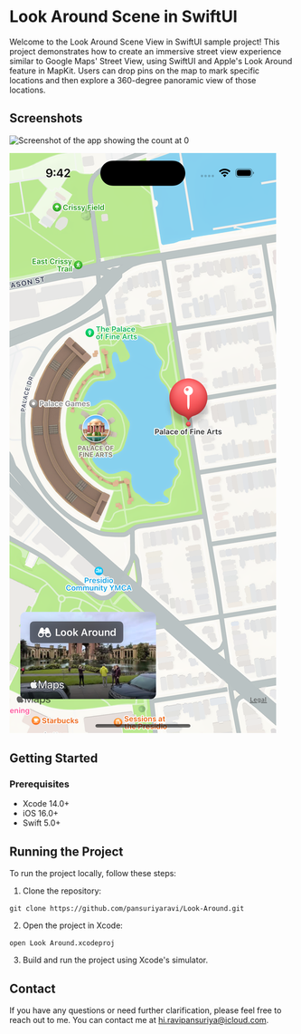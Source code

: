 # Look Around Scene in SwiftUI

Welcome to the Look Around Scene View in SwiftUI sample project! This project demonstrates how to create an immersive street view experience similar to Google Maps' Street View, using SwiftUI and Apple's Look Around feature in MapKit. Users can drop pins on the map to mark specific locations and then explore a 360-degree panoramic view of those locations.

## Screenshots

![Screenshot of the app showing the count at 0](Screenshots/0.png)

![Screenshot of the app showing the count at 1](Screenshots/1.png)

## Getting Started

### Prerequisites

- Xcode 14.0+
- iOS 16.0+
- Swift 5.0+

## Running the Project

To run the project locally, follow these steps:

1. Clone the repository: 

```
git clone https://github.com/pansuriyaravi/Look-Around.git
```

2. Open the project in Xcode:

```
open Look Around.xcodeproj
```

3. Build and run the project using Xcode's simulator.

## Contact

If you have any questions or need further clarification, please feel free to reach out to me. You can contact me at hi.ravipansuriya@icloud.com.
   
